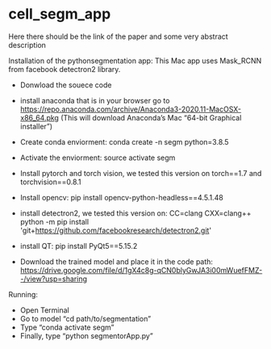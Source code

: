# cell_segm_app

Here there should be the link of the paper and some very abstract description 

Installation of the pythonsegmentation app:
This Mac app uses Mask_RCNN from facebook detectron2 library.
- Donwload the souece code

- install anaconda that is in your browser go to https://repo.anaconda.com/archive/Anaconda3-2020.11-MacOSX-x86_64.pkg 
		(This will download Anaconda’s Mac “64-bit Graphical installer”)
- Create conda enviorment: conda create -n segm python=3.8.5 
- Activate the enviorment: source activate segm
- Install pytorch and torch vision, we tested this version on torch==1.7 and torchvision==0.8.1
- Install opencv: pip install opencv-python-headless==4.5.1.48
- install detectron2, we tested this version on: CC=clang CXX=clang++ python -m pip install 'git+https://github.com/facebookresearch/detectron2.git'
- install QT: pip install PyQt5==5.15.2
- Download the trained model and place it in the code path: https://drive.google.com/file/d/1gX4c8g-qCN0blyGwJA3i00mWuefFMZ--/view?usp=sharing



Running:
- Open Terminal
- Go to model “cd path/to/segmentation”
- Type “conda activate segm”
- Finally, type “python segmentorApp.py”




